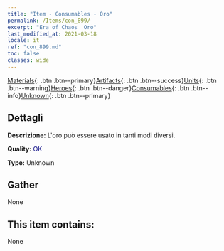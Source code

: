 ```yaml
---
title: "Item - Consumables - Oro"
permalink: /Items/con_899/
excerpt: "Era of Chaos  Oro"
last_modified_at: 2021-03-18
locale: it
ref: "con_899.md"
toc: false
classes: wide
---
```

 [Materials](/it/Items/){: .btn .btn--primary}[Artifacts](/it/Items/Artifacts/){: .btn .btn--success}[Units](/it/Items/Units/){: .btn .btn--warning}[Heroes](/it/Items/Heroes/){: .btn .btn--danger}[Consumables](/it/Items/Consumables/){: .btn .btn--info}[Unknown](/it/Items/Unknown/){: .btn .btn--primary}

## Dettagli
 **Descrizione:** L'oro può essere usato in tanti modi diversi.

 **Quality:** <span style="color: #000080">OK</span>

 **Type:** Unknown

## Gather

  None

## This item contains:

  None

